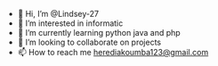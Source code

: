 - 👋 Hi, I’m @Lindsey-27
- 👀 I’m interested in informatic 
- 🌱 I’m currently learning python java and php
- 💞️ I’m looking to collaborate on projects 
- 📫 How to reach me herediakoumba123@gmail.com 

<!---
Lindsey-27/Lindsey-27 is a ✨ special ✨ repository because its `README.md` (this file) appears on your GitHub profile.
You can click the Preview link to take a look at your changes.
--->
